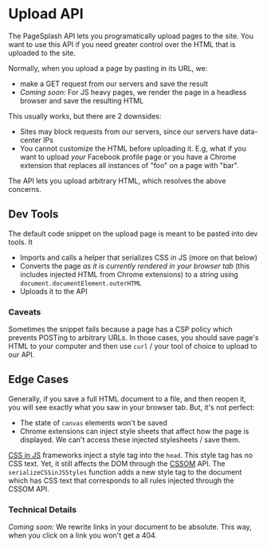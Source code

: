 # Upload API

The PageSplash API lets you programatically upload pages to the site.
You want to use this API if you need greater control over the HTML that is uploaded to the site.

Normally, when you upload a page by pasting in its URL, we:

- make a GET request from our servers and save the result
- _Coming soon:_ For JS heavy pages, we render the page in a headless browser and save the resulting HTML

This usually works, but there are 2 downsides:

- Sites may block requests from our servers, since our servers have data-center IPs
- You cannot customize the HTML before uploading it. E.g, what if you want to upload _your_ Facebook profile page or you have a Chrome extension that replaces all instances of "foo" on a page with "bar".

The API lets you upload arbitrary HTML, which resolves the above concerns.

## Dev Tools

The default code snippet on the upload page is meant to be pasted into dev tools.
It

- Imports and calls a helper that serializes CSS in JS (more on that below)
- Converts the page _as it is currently rendered in your browser tab_ (this includes injected HTML from Chrome extensions) to a string using `document.documentElement.outerHTML`
- Uploads it to the API

### Caveats

Sometimes the snippet fails because a page has a CSP policy which prevents POSTing to arbitrary URLs.
In those cases, you should save page's HTML to your computer and then use `curl` / your tool of choice to upload to our API.

## Edge Cases

Generally, if you save a full HTML document to a file, and then reopen it, you will see exactly what you saw in your browser tab.
But, it's not perfect:

- The state of `canvas` elements won't be saved
- Chrome extensions can inject style sheets that affect how the page is displayed. We can't access these injected stylesheets / save them.

[CSS in JS](https://en.wikipedia.org/wiki/CSS-in-JS) frameworks inject a style tag into the `head`. This style tag has no CSS text. Yet, it still affects the DOM through the [CSSOM](https://developer.mozilla.org/en-US/docs/Web/API/CSS_Object_Model) API. The `serializeCSSinJSStyles` function adds a new style tag to the document which has CSS text that corresponds to all rules injected through the CSSOM API.

### Technical Details

_Coming soon:_ We rewrite links in your document to be absolute.
This way, when you click on a link you won't get a 404.
